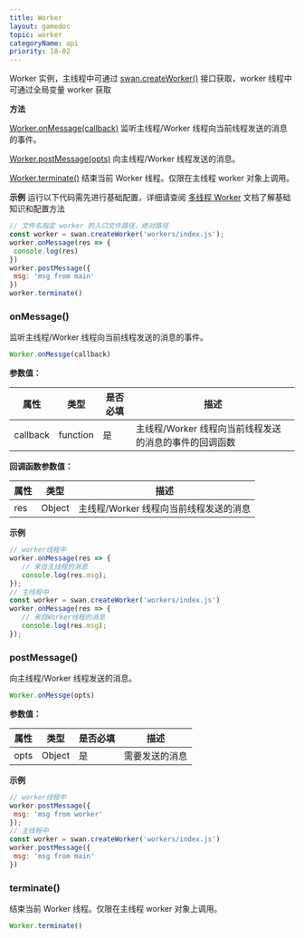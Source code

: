 ```yaml
---
title: Worker
layout: gamedoc
topic: worker
categoryName: api
priority: 18-02
---
```


 Worker 实例，主线程中可通过 [swan.createWorker()](/game/api/worker/createWorker/) 接口获取，worker 线程中可通过全局变量 worker 获取

 **方法**

 [Worker.onMessage(callback)](/game/api/worker/worker_obj/onMessage/)
监听主线程/Worker 线程向当前线程发送的消息的事件。

 [Worker.postMessage(opts)](/game/api/worker/worker_obj/postMessage/)
向主线程/Worker 线程发送的消息。

 [Worker.terminate()](/game/api/worker/worker_obj/terminate/)
结束当前 Worker 线程。仅限在主线程 worker 对象上调用。

 **示例**
运行以下代码需先进行基础配置，详细请查阅 [多线程 Worker](/game/tutorials/worker/worker/) 文档了解基础知识和配置方法

 ```js
// 文件名指定 worker 的入口文件路径，绝对路径
const worker = swan.createWorker('workers/index.js');
 worker.onMessage(res => {
  console.log(res)
})
 worker.postMessage({
  msg: 'msg from main'
})
 worker.terminate()
```


### onMessage()
监听主线程/Worker 线程向当前线程发送的消息的事件。

 ```js
Worker.onMessge(callback)
```

 **参数值：**

 |属性|类型|是否必填|描述|
|-|-|-|-|
|callback|function|是|主线程/Worker 线程向当前线程发送的消息的事件的回调函数|

 **回调函数参数值：**

 |属性|类型|描述|
|-|-|-|
|res|Object|主线程/Worker 线程向当前线程发送的消息|

 **示例**

 ```js
// worker线程中
worker.onMessage(res => {
    // 来自主线程的消息
    console.log(res.msg);
});
 // 主线程中
const worker = swan.createWorker('workers/index.js')
worker.onMessage(res => {
    // 来自Worker线程的消息
    console.log(res.msg);
});
```

### postMessage()
向主线程/Worker 线程发送的消息。

 ```js
Worker.onMessge(opts)
```

 **参数值：**

 |属性|类型|是否必填|描述|
|-|-|-|-|
|opts|Object|是|需要发送的消息|

 **示例**

 ```js
// worker线程中
worker.postMessage({
  msg: 'msg from worker'
});
 // 主线程中
const worker = swan.createWorker('workers/index.js')
worker.postMessage({
  msg: 'msg from main'
})
```

### terminate()
结束当前 Worker 线程。仅限在主线程 worker 对象上调用。

 ```js
Worker.terminate()
```